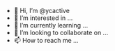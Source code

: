 - 👋 Hi, I’m @ycactive
- 👀 I’m interested in ...
- 🌱 I’m currently learning ...
- 💞️ I’m looking to collaborate on ...
- 📫 How to reach me ...

<!---
ycactive/ycactive is a ✨ special ✨ repository because its `README.md` (this file) appears on your GitHub profile.
You can click the Preview link to take a look at your changes.
--->
